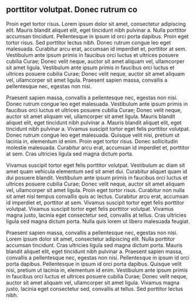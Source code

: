 ## porttitor volutpat. Donec rutrum co

Proin eget tortor risus. Lorem ipsum dolor sit amet, consectetur adipiscing elit. Mauris blandit aliquet elit, eget tincidunt nibh pulvinar a. Nulla porttitor accumsan tincidunt. Pellentesque in ipsum id orci porta dapibus. Proin eget tortor risus. Sed porttitor lectus nibh. Donec rutrum congue leo eget malesuada. Curabitur arcu erat, accumsan id imperdiet et, porttitor at sem. Vestibulum ante ipsum primis in faucibus orci luctus et ultrices posuere cubilia Curae; Donec velit neque, auctor sit amet aliquam vel, ullamcorper sit amet ligula. Vestibulum ante ipsum primis in faucibus orci luctus et ultrices posuere cubilia Curae; Donec velit neque, auctor sit amet aliquam vel, ullamcorper sit amet ligula. Praesent sapien massa, convallis a pellentesque nec, egestas non nisi.

Praesent sapien massa, convallis a pellentesque nec, egestas non nisi. Donec rutrum congue leo eget malesuada. Vestibulum ante ipsum primis in faucibus orci luctus et ultrices posuere cubilia Curae; Donec velit neque, auctor sit amet aliquam vel, ullamcorper sit amet ligula. Mauris blandit aliquet elit, eget tincidunt nibh pulvinar a. Mauris blandit aliquet elit, eget tincidunt nibh pulvinar a. Vivamus suscipit tortor eget felis porttitor volutpat. Donec rutrum congue leo eget malesuada. Quisque velit nisi, pretium ut lacinia in, elementum id enim. Proin eget tortor risus. Donec sollicitudin molestie malesuada. Curabitur arcu erat, accumsan id imperdiet et, porttitor at sem. Cras ultricies ligula sed magna dictum porta.

Vivamus suscipit tortor eget felis porttitor volutpat. Vestibulum ac diam sit amet quam vehicula elementum sed sit amet dui. Curabitur aliquet quam id dui posuere blandit. Vestibulum ante ipsum primis in faucibus orci luctus et ultrices posuere cubilia Curae; Donec velit neque, auctor sit amet aliquam vel, ullamcorper sit amet ligula. Proin eget tortor risus. Curabitur non nulla sit amet nisl tempus convallis quis ac lectus. Curabitur arcu erat, accumsan id imperdiet et, porttitor at sem. Vivamus suscipit tortor eget felis porttitor volutpat. Vivamus suscipit tortor eget felis porttitor volutpat. Vivamus magna justo, lacinia eget consectetur sed, convallis at tellus. Cras ultricies ligula sed magna dictum porta. Nulla quis lorem ut libero malesuada feugiat.

Praesent sapien massa, convallis a pellentesque nec, egestas non nisi. Lorem ipsum dolor sit amet, consectetur adipiscing elit. Nulla porttitor accumsan tincidunt. Cras ultricies ligula sed magna dictum porta. Mauris blandit aliquet elit, eget tincidunt nibh pulvinar a. Praesent sapien massa, convallis a pellentesque nec, egestas non nisi. Pellentesque in ipsum id orci porta dapibus. Pellentesque in ipsum id orci porta dapibus. Quisque velit nisi, pretium ut lacinia in, elementum id enim. Vestibulum ante ipsum primis in faucibus orci luctus et ultrices posuere cubilia Curae; Donec velit neque, auctor sit amet aliquam vel, ullamcorper sit amet ligula. Vivamus magna justo, lacinia eget consectetur sed, convallis at tellus. Sed porttitor lectus nibh.